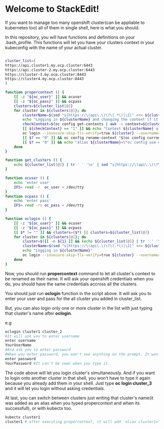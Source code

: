 # Welcome to StackEdit!

If you want to manage too many openshift cluster(can be appliable to kubernetes too) all of them in single shell, here is what you should.

In this repository, you will have functions and definitions on your .bash_profile. This functions will let you have your clusters context in your kubeconfig with the name of your actual cluster.

```bash

cluster_list=(
https://api.cluster1.my.ocp.cluster:6443
https://api.cluster-2.my.ocp.cluster:6443
https://cluster-3.my.ocp.cluster:8443
https://cluster4.my.ocp.cluster:8443
)

function propercontext () {
	[[ -z "${oc_user}" ]] && ocuser
	[[ -z "${oc_pass}" ]] && ocpass
	clusters=${cluster_list[@]}
	for cluster in ${clusters[@]}; do
		clusterName=$(sed "s|https://\(api\.\)\?\(.*\)|\2|" <<< ${cluster} | awk -F "." '{print $1}' | tr '-' '_')
		echo "Logging in ${clusterName} and changing the context if it does not exist"
		checkContext=$(oc config get-contexts | awk -v context=${clusterName} '{if ($1 == context) {print 1} else if ($2 == context) {print 1}}')
		[[ ${checkContext} == "1" ]] && echo "Context ${clusterName} already exits, continuing" && continue
		oc login --insecure-skip-tls-verify=true ${cluster} --username=${oc_user} --password=${oc_pass}
		[[ $? == "0" ]] && oc config rename-context "$(oc config current-context)" ${clusterName}
		[[ $? == "0" ]] && echo "alias ${clusterName}=\"oc config use-context ${clusterName}\"" >> .bash_profile
	done
}

function get_clusters () {
	echo ${cluster_list[@]} | tr ' ' '\n' | sed "s|https://\(api\.\)\?\(.*\)|\2|" | awk -F "." '{print $1}' | tr '-' '_'
}

function ocuser () {
	echo 'enter user'
	IFS= read -r  oc_user < /dev/tty
}
function ocpass () {
	echo 'enter pass'
	IFS= read -rs oc_pass < /dev/tty
}

function oclogin () {
	[[ -z "${oc_user}" ]] && ocuser
	[[ -z "${oc_pass}" ]] && ocpass
	[[ $* != "" ]] && clusters=($*) || clusters=${cluster_list[@]}
	for cluster in ${clusters[@]}; do
		cluster=$([[ -n ${1} ]] && (echo ${cluster_list[@]} | tr ' ' '\n' | grep "${cluster}") || echo ${cluster})
		clusterName=$(sed "s|https://\(api\.\)\?\(.*\)|\2|" <<< ${cluster} | awk -F "." '{print $1}' | tr '-' '_')
		echo "Logging in ${clusterName}"
		oc login --insecure-skip-tls-verify=true ${cluster} --username=${oc_user} --password=${oc_pass} 2>&1 | grep -E "Login successful.|Error"
	done
}
```

Now, you should run **propercontext** command to let all cluster's context to be renamed as their name. It will ask your openshift credentials when you do, you should have the same credentials accross all the clusters.

You should just run **oclogin** function in the script above. It will ask you to enter your user and pass for the all cluster you added in cluster_list.

But, you can also login only one or more cluster in the list with just typing that cluster's name after **oclogin**. 

e.g
```bash
oclogin cluster1 cluster_2
#It will ask you to enter username
enter username
YourUserName
#And ask you to enter password
#When you enter password, you won't see anything on the prompt. It won't be seen unless you echo ${oc_pass} variable.
enter password
YourPassword #It can't be seen when you type it.
```
The code above will let you login cluster's simultaneously. And if you want to login onto another cluster in that shell, you won't have to type it again because you already add them in your shell. Just type **oc login cluster_3** and it will let you login without asking credentials.

At last, you can switch between clusters just writing that cluster's name(it was added as an alias when you typed propercontext and when its successfull), or with kubectx too.
```bash
kubectx cluster1
cluster1 # after executing propercontext, it will add 'alias cluster1="oc config --use-context cluster1"'. That is how you can switch to that context easily.
```
